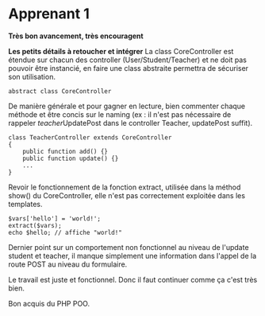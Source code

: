 # Apprenant 1
**Très bon avancement, très encouragent**

**Les petits détails à retoucher et intégrer**
La class CoreController est étendue sur chacun des controller (User/Student/Teacher) et
ne doit pas pouvoir être instancié, en faire une class abstraite permettra de sécuriser son utilisation.


    abstract class CoreController

De manière générale et pour gagner en lecture, bien commenter chaque méthode et
être concis sur le naming (ex : il n'est pas nécessaire de rappeler *teacher*UpdatePost dans le controller Teacher, 
updatePost suffit).


    class TeacherController extends CoreController
    {
        public function add() {}
        public function update() {}
        ...
    }

Revoir le fonctionnement de la fonction extract, utilisée dans la méthod show() du CoreController,
elle n'est pas correctement exploitée dans les templates.


    $vars['hello'] = 'world!';
    extract($vars);
    echo $hello; // affiche "world!"

Dernier point sur un comportement non fonctionnel au niveau de l'update student et teacher,
il manque simplement une information dans l'appel de la route POST au niveau du formulaire.

Le travail est juste et fonctionnel. 
Donc il faut continuer comme ça c'est très bien.

Bon acquis du PHP POO.

